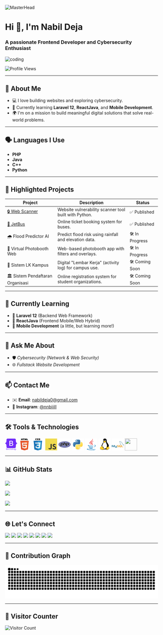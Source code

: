![MasterHead](https://images-wixmp-ed30a86b8c4ca887773594c2.wixmp.com/f/7986a50d-a58f-457d-a219-9a9245556acf/dg6x7ox-e107b45a-447e-4bd4-b8f2-0eb4429557d6.gif)

# Hi 👋, I'm Nabil Deja  
### A passionate Frontend Developer and Cybersecurity Enthusiast  

<img align="center" alt="coding" width="400" src="https://media3.giphy.com/media/jTNG3RF6EwbkpD4LZx/giphy.gif" />

![Profile Views](https://komarev.com/ghpvc/?username=nbill27&label=Profile%20views&color=0e75b6&style=flat)

---

## 🚀 About Me

- 💻 I love building websites and exploring cybersecurity.  
- 🎯 Currently learning **Laravel 12**, **ReactJava**, and **Mobile Development**.    
- 🌍 I'm on a mission to build meaningful digital solutions that solve real-world problems.

---

## 🗣️ Languages I Use

- **PHP**  
- **Java**  
- **C++**  
- **Python**

---

## 📌 Highlighted Projects

| Project | Description | Status |
|--------|-------------|--------|
| [🔒 Web Scanner](https://github.com/Nbill27/Nbill27-Website-Security-Scanner) | Website vulnerability scanner tool built with Python. | ✅ Published |
| [🚌 JetBus](https://github.com/Nbill27/JetBus) | Online ticket booking system for buses. | ✅ Published |
| 🌧️ Flood Predictor AI | Predict flood risk using rainfall and elevation data. | 🛠️ In Progress |
| 📸 Virtual Photobooth Web | Web-based photobooth app with filters and overlays. | 🛠️ In Progress |
| 📝 Sistem LK Kampus | Digital "Lembar Kerja" (activity log) for campus use. | 🛠️ Coming Soon |
| 🏛️ Sistem Pendaftaran Organisasi | Online registration system for student organizations. | 🛠️ Coming Soon |

---

## 🌱 Currently Learning

- 🔹 **Laravel 12** (Backend Web Framework)  
- 🔹 **ReactJava** (Frontend Mobile/Web Hybrid)  
- 🔹 **Mobile Development** (a little, but learning more!)

---

## 💬 Ask Me About

- 🛡️ *Cybersecurity (Network & Web Security)*  
- 🌐 *Fullstack Website Development* 

---

## 📫 Contact Me

- ✉️ **Email**: nabildeja0@gmail.com  
- 📸 **Instagram**: [@nnbiiill](https://instagram.com/nnbiiill)

---

## 🛠️ Tools & Technologies

<p align="left">
  <img src="https://raw.githubusercontent.com/devicons/devicon/master/icons/bootstrap/bootstrap-plain-wordmark.svg" width="40" height="40"/>
  <img src="https://raw.githubusercontent.com/devicons/devicon/master/icons/html5/html5-original-wordmark.svg" width="40" height="40"/>
  <img src="https://raw.githubusercontent.com/devicons/devicon/master/icons/css3/css3-original-wordmark.svg" width="40" height="40"/>
  <img src="https://raw.githubusercontent.com/devicons/devicon/master/icons/javascript/javascript-original.svg" width="40" height="40"/>
  <img src="https://raw.githubusercontent.com/devicons/devicon/master/icons/php/php-original.svg" width="40" height="40"/>
  <img src="https://raw.githubusercontent.com/devicons/devicon/master/icons/python/python-original.svg" width="40" height="40"/>
  <img src="https://raw.githubusercontent.com/devicons/devicon/master/icons/java/java-original.svg" width="40" height="40"/>
  <img src="https://raw.githubusercontent.com/devicons/devicon/master/icons/linux/linux-original.svg" width="40" height="40"/>
  <img src="https://raw.githubusercontent.com/devicons/devicon/master/icons/mysql/mysql-original-wordmark.svg" width="40" height="40"/>
  <img src="https://www.vectorlogo.zone/logos/laravel/laravel-icon.svg" width="40" height="40"/>
</p>

---

## 📊 GitHub Stats

<p align="left">
  <img src="https://github-readme-stats.vercel.app/api/top-langs?username=nbill27&show_icons=true&locale=en&layout=compact" />
</p>

<p align="left">
  <img src="https://github-readme-stats.vercel.app/api?username=nbill27&show_icons=true&locale=en" />
</p>

<p align="left">
  <img src="https://github-readme-streak-stats.herokuapp.com/?user=nbill27" />
</p>

---

## 🌐 Let's Connect

<p>
  <a href="https://behance.net/technologyhell"><img src="https://img.shields.io/badge/Behance-1769ff?logo=behance&logoColor=white" /></a>
  <a href="https://discord.gg/6ME9TDt"><img src="https://img.shields.io/badge/Discord-%237289DA.svg?logo=discord&logoColor=white" /></a>
  <a href="https://facebook.com/technologyhell"><img src="https://img.shields.io/badge/Facebook-%231877F2.svg?logo=Facebook&logoColor=white" /></a>
  <a href="https://instagram.com/technologyhell"><img src="https://img.shields.io/badge/Instagram-%23E4405F.svg?logo=Instagram&logoColor=white" /></a>
  <a href="https://linkedin.com/in/nitishsinghslg"><img src="https://img.shields.io/badge/LinkedIn-%230077B5.svg?logo=linkedin&logoColor=white" /></a>
  <a href="https://twitch.tv/technologyhell"><img src="https://img.shields.io/badge/Twitch-%239146FF.svg?logo=Twitch&logoColor=white" /></a>
  <a href="https://x.com/technologyhell"><img src="https://img.shields.io/badge/X-black.svg?logo=X&logoColor=white" /></a>
  <a href="https://youtube.com/@technologyhell"><img src="https://img.shields.io/badge/YouTube-%23FF0000.svg?logo=YouTube&logoColor=white" /></a>
</p>

---

## 🐍 Contribution Graph

![snake gif](https://github.com/TechnologyHell/TechnologyHell/blob/output/github-snake-dark.svg)

---

## 🔢 Visitor Counter

![Visitor Count](https://komarev.com/ghpvc/?username=nbill27&label=Profile%20views&color=0e75b6&style=flat)

